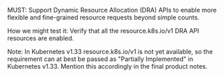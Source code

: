 MUST: Support Dynamic Resource Allocation (DRA) APIs to enable more flexible and fine-grained resource requests beyond simple counts.

How we might test it: Verify that all the resource.k8s.io/v1 DRA API resources are enabled.

Note: In Kubernetes v1.33 resource.k8s.io/v1 is not yet available, so the requirement can at best be passed as "Partially Implemented" in Kubernetes v1.33. Mention this accordingly in the final product notes.
